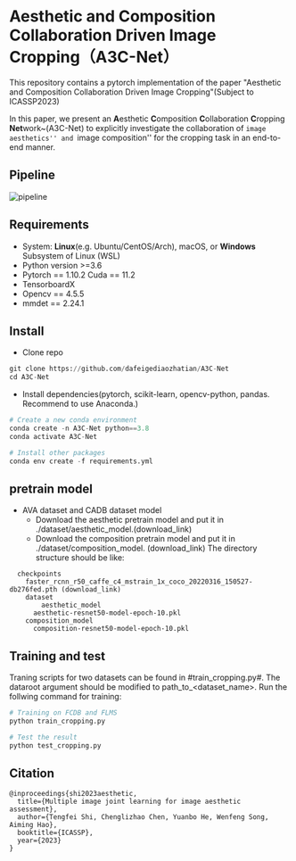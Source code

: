 # Aesthetic and Composition Collaboration Driven Image Cropping（A3C-Net）

This repository contains a pytorch implementation of the paper "Aesthetic and Composition Collaboration Driven Image Cropping"(Subject to ICASSP2023)

In this paper, we present an **A**esthetic **C**omposition **C**ollaboration **C**ropping **Net**work~(A3C-Net) to explicitly investigate the collaboration of ``image aesthetics'' and ``image composition'' for the cropping task in an end-to-end manner.

## Pipeline
![pipeline](https://user-images.githubusercontent.com/16755407/194859123-75929459-027d-4284-a261-daf91140f40d.png)


## Requirements
- System: **Linux**(e.g. Ubuntu/CentOS/Arch), macOS, or **Windows** Subsystem of Linux (WSL)
- Python version >=3.6
- Pytorch == 1.10.2 Cuda == 11.2 
- TensorboardX
- Opencv == 4.5.5
- mmdet == 2.24.1

## Install
- Clone repo
```python
git clone https://github.com/dafeigediaozhatian/A3C-Net
cd A3C-Net
```

- Install dependencies(pytorch, scikit-learn, opencv-python, pandas. Recommend to use Anaconda.)
```python
# Create a new conda environment
conda create -n A3C-Net python==3.8
conda activate A3C-Net

# Install other packages
conda env create -f requirements.yml
```


## pretrain model
- AVA dataset and CADB dataset model
  - Download the aesthetic pretrain model and put it in ./dataset/aesthetic_model.(download_link) 
  - Download the composition pretrain model and put it in ./dataset/composition_model. (download_link)
  The directory structure should be like:
```
  checkpoints
    faster_rcnn_r50_caffe_c4_mstrain_1x_coco_20220316_150527-db276fed.pth (download_link)
	dataset
		aesthetic_model
      aesthetic-resnet50-model-epoch-10.pkl
    composition_model
      composition-resnet50-model-epoch-10.pkl
```

## Training and test
Traning scripts for two datasets can be found in #train_cropping.py#. The dataroot argument should be modified to path_to_<dataset_name>. Run the follwing command for training:
```python
# Training on FCDB and FLMS
python train_cropping.py

# Test the result
python test_cropping.py
```



## Citation
```
@inproceedings{shi2023aesthetic,
  title={Multiple image joint learning for image aesthetic assessment},
  author={Tengfei Shi, Chenglizhao Chen, Yuanbo He, Wenfeng Song, Aiming Hao},
  booktitle={ICASSP},
  year={2023}
}
```
